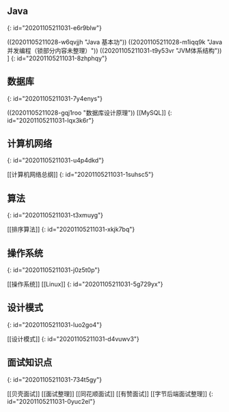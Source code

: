 ## Java
{: id="20201105211031-e6r9blw"}

((20201105211028-w6qvjjh "Java 基本功"))
((20201105211028-m1iqq9k "Java并发编程（锁部分内容未整理）"))
((20201105211031-t9y53vr "JVM体系结构")) ]
{: id="20201105211031-8zhphqy"}

## 数据库
{: id="20201105211031-7y4enys"}

((20201105211028-gqj1roo "数据库设计原理"))
[[MySQL]]
{: id="20201105211031-lqx3k6r"}

## 计算机网络
{: id="20201105211031-u4p4dkd"}

[[计算机网络总纲]]
{: id="20201105211031-1suhsc5"}

## 算法
{: id="20201105211031-t3xmuyg"}

[[排序算法]]
{: id="20201105211031-xkjk7bq"}

## 操作系统
{: id="20201105211031-j0z5t0p"}

[[操作系统]]
[[Linux]]
{: id="20201105211031-5g729yx"}

## 设计模式
{: id="20201105211031-luo2go4"}

[[设计模式]]
{: id="20201105211031-d4vuwv3"}

## 面试知识点
{: id="20201105211031-734t5gy"}

[[贝壳面试]]
[[面试整理]]
[[同花顺面试]]
[[有赞面试]]
[[字节后端面试整理]]
{: id="20201105211031-0yuc2el"}
